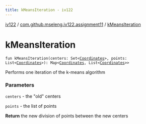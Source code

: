 ```yaml
---
title: kMeansIteration - iv122
---
```


[iv122](../index.md) / [com.github.mseleng.iv122.assignment11](index.md) / [kMeansIteration](.)

# kMeansIteration

`fun kMeansIteration(centers: Set<`[`Coordinates`](../com.github.mseleng.iv122.util/-coordinates/index.md)`>, points: List<`[`Coordinates`](../com.github.mseleng.iv122.util/-coordinates/index.md)`>): Map<`[`Coordinates`](../com.github.mseleng.iv122.util/-coordinates/index.md)`, List<`[`Coordinates`](../com.github.mseleng.iv122.util/-coordinates/index.md)`>>`

Performs one iteration of the k-means algorithm

### Parameters

`centers` - the "old" centers

`points` - the list of points

**Return**
the new division of points between the new centers

